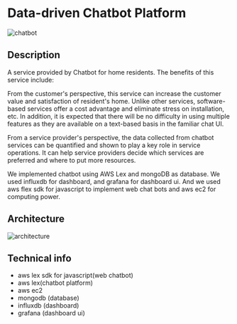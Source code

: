 # Data-driven Chatbot Platform

![chatbot](https://github.com/AndersonChoi/smartone-hackathon/screenshoot/bot-screenshot.png)

## Description

A service provided by Chatbot for home residents. The benefits of this service include:

From the customer's perspective, this service can increase the customer value and satisfaction of resident's home. Unlike other services, software-based services offer a cost advantage and eliminate stress on installation, etc. In addition, it is expected that there will be no difficulty in using multiple features as they are available on a text-based basis in the familiar chat UI.

From a service provider's perspective, the data collected from chatbot services can be quantified and shown to play a key role in service operations. It can help service providers decide which services are preferred and where to put more resources.

We implemented chatbot using AWS Lex and mongoDB as database. We used influxdb for dashboard, and grafana for dashboard ui. And we used aws flex sdk for javascript to implement web chat bots and aws ec2 for computing power.


## Architecture

![architecture](https://github.com/AndersonChoi/smartone-hackathon/screenshoot/architecture.png)

## Technical info

- aws lex sdk for javascript(web chatbot)
- aws lex(chatbot platform)
- aws ec2
- mongodb (database)
- influxdb (dashboard)
- grafana (dashboard ui)